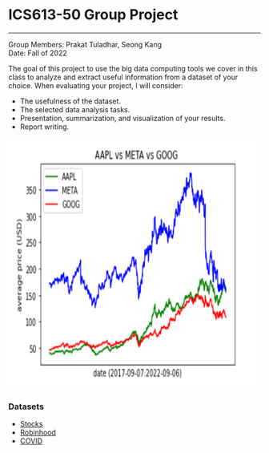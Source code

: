 # ICS613-50 Group Project
---
Group Members: Prakat Tuladhar, Seong Kang<br/>
Date: Fall of 2022

The goal of this project to use the big data computing tools we cover in this class to analyze and
extract useful information from a dataset of your choice. When evaluating your project, I will
consider:
- The usefulness of the dataset.
- The selected data analysis tasks.
- Presentation, summarization, and visualization of your results.
- Report writing.

<img src="https://github.com/prakattuladhar/big-data-uni-project/blob/main/python-src/img/Figure-2.1.png" alt="Stock Analysis" width="500" height="500">

### Datasets
- [Stocks](https://www.kaggle.com/datasets/vainero/google-apple-facebook-stock-price)
- [Robinhood](https://www.kaggle.com/datasets/cprimozi/robinhood-stock-popularity-history)
- [COVID](https://covid.cdc.gov/covid-data-tracker/#trends_weeklycases_select_00)
